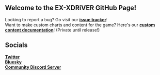 ## Welcome to the EX-XDRiVER GitHub Page!

Looking to report a bug? Go visit our **[issue tracker](https://github.com/EX-XDRiVER/Issues/issues)**! <br/>
Want to make custom charts and content for the game? Here's our **[custom content documentation](https://github.com/EX-XDRiVER/Chart-Documentation)**! (Private until release!)

## Socials

**[Twitter](https://twitter.com/exdrv)**<br/>
**[Bluesky](https://bsky.app/profile/xdrv.team)**<br/>
**[Community Discord Server](https://discord.gg/kPxStHrJxY)**<br/>
